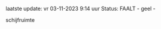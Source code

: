 laatste update: 
vr 03-11-2023  9:14   uur 
Status: FAALT - geel - 
<div class="service Y">schijfruimte</div>